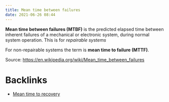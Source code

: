 ```yaml
---
title: Mean time between failures
date: 2021-06-26 08:44
---
```


**Mean time between failures (MTBF)** is the predicted elapsed time between
inherent failures of a mechanical or electronic system, during normal system
operation. This is for _repairable systems_

For non-repairable systems the term is **mean time to failure (MTTF)**.	

Source: https://en.wikipedia.org/wiki/Mean_time_between_failures

# Backlinks

- [Mean time to recovery](20210626083732-mean-time-to-recovery.md)
